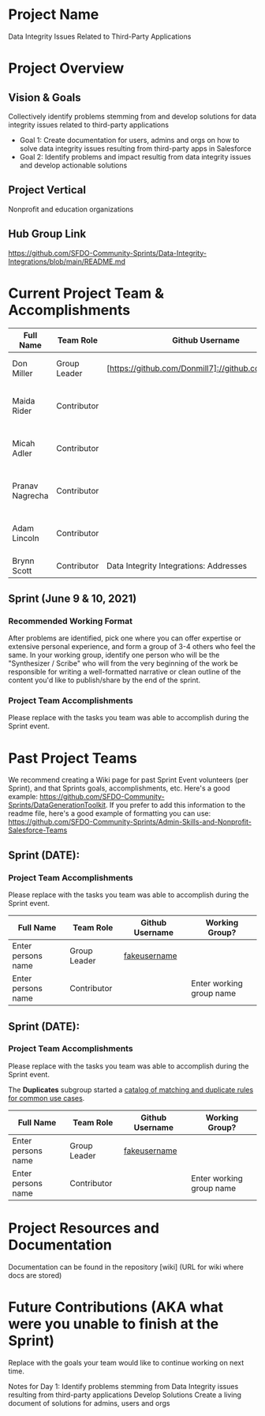 # Project Name
Data Integrity Issues Related to Third-Party Applications

# Project Overview
## Vision & Goals
Collectively identify problems stemming from and develop solutions for data integrity issues related to third-party applications
* Goal 1: Create documentation for users, admins and orgs on how to solve data integrity issues resulting from third-party apps in Salesforce
* Goal 2: Identify problems and impact resultig from data integrity issues and develop actionable solutions

## Project Vertical
Nonprofit and education organizations

## Hub Group Link
https://github.com/SFDO-Community-Sprints/Data-Integrity-Integrations/blob/main/README.md

# Current Project Team & Accomplishments

Full Name            | Team Role     | Github Username                                    | Working Group? 
------------         | ------------- | -------------                                      |-------------   
Don Miller   | Group Leader  | [https://github.com/Donmill7]://github.com/Donmill7)    | Data Integrity Integrations
Maida Rider   | Contributor   |                                                    | Data Integrity Integrations: Duplicates
Micah Adler   | Contributor   |                                                    | Data Integrity Integrations: Duplicates
Pranav Nagrecha   | Contributor   |                                                    | Data Integrity Integrations: Duplicates
Adam Lincoln   | Contributor   |                                                    | Data Integrity Integrations: Duplicates
Brynn Scott | Contributor                                                            |Data Integrity Integrations: Addresses

## Sprint (June 9 & 10, 2021)

### Recommended Working Format

After problems are identified, pick one where you can offer expertise or extensive personal experience, and form a group of 3-4 others who feel the same. In your working group, identify one person who will be the "Synthesizer / Scribe" who will from the very beginning of the work be responsible for writing a well-formatted narrative or clean outline of the content you'd like to publish/share by the end of the sprint. 

### Project Team Accomplishments
Please replace with the tasks you team was able to accomplish during the Sprint event.

# Past Project Teams
We recommend creating a Wiki page for past Sprint Event volunteers (per Sprint), and that Sprints goals, accomplishments, etc. Here's a good example: https://github.com/SFDO-Community-Sprints/DataGenerationToolkit. If you prefer to add this information to the readme file, here's a good example of formatting you can use: https://github.com/SFDO-Community-Sprints/Admin-Skills-and-Nonprofit-Salesforce-Teams

## Sprint (DATE):

### Project Team Accomplishments
Please replace with the tasks you team was able to accomplish during the Sprint event.

Full Name            | Team Role     | Github Username                                    | Working Group? 
------------         | ------------- | -------------                                      |-------------   
Enter persons name   | Group Leader  | [fakeusername](https://github.com/fakeusername)    | 
Enter persons name   | Contributor   |                                                    | Enter working group name

## Sprint (DATE):

### Project Team Accomplishments
Please replace with the tasks you team was able to accomplish during the Sprint event.

The __Duplicates__ subgroup started a [catalog of matching and duplicate rules for common use cases](doc/SampleDuplicateRules.md).


Full Name            | Team Role     | Github Username                                    | Working Group? 
------------         | ------------- | -------------                                      |-------------   
Enter persons name   | Group Leader  | [fakeusername](https://github.com/fakeusername)    | 
Enter persons name   | Contributor   |                                                    | Enter working group name


# Project Resources and Documentation
Documentation can be found in the repository [wiki] (URL for wiki where docs are stored)

# Future Contributions (AKA what were you unable to finish at the Sprint)
Replace with the goals your team would like to continue working on next time.
  
Notes for Day 1:
Identify problems stemming from Data Integrity issues resulting from third-party applications
Develop Solutions
Create a living document of solutions for admins, users and orgs  

